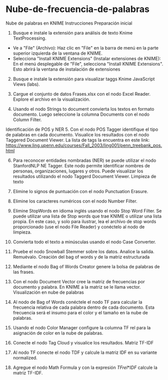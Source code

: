 # Nube-de-frecuencia-de-palabras
Nube de palabras en KNIME
Instrucciones 
Preparación inicial
1.	Busque e instale la extensión para análisis de texto Knime TextProcessing.
-	Ve a "File" (Archivo): Haz clic en "File" en la barra de menú en la parte superior izquierda de la ventana de KNIME.
-	Selecciona "Install KNIME Extensions" (Instalar extensiones de KNIME): En el menú desplegable de "File", selecciona "Install KNIME Extensions". Esto abrirá la ventana de instalación de extensiones

2.	Busque e instale la extensión para visualizar taggs Knime JavaScript Views (labs).

3.	Cargue el conjunto de datos Frases.xlsx con el nodo Excel Reader. Explore el archivo en la visualización.

 

4.	Usando el nodo Strings to document convierta los textos en formato documento. Luego seleccione la columna Documents con el nodo Column Filter.

Identificación de POS y NER
5.	Con el nodo POS Tagger identifique el tipo de palabras en cada documento. Visualice los resultados con el nodo Taggered Document Viewer. La lista de tags la encuentra en este link: https://www.ling.upenn.edu/courses/Fall_2003/ling001/penn_treebank_pos.html 

6.	Para reconocer entidades nombradas (NER) se puede utilizar el nodo StanfordNLP NE Tagger. Este nodo permite identificar nombres de personas, organizaciones, lugares y otros. Puede visualizar los resultados utilizando el nodo Taggerd Document Viewer.
Limpieza de texto
7.	Elimine lo signos de puntuación con el nodo Punctuation Erasure.

8.	Elimine los caracteres numéricos con el nodo Number Filter.

9.	Elimine StopWords en idioma inglés usando el nodo Stop Word Filter. Se puede utilizar una lista de Stop words que trae KNIME o utilizar una lista propia. En este caso, y solo para ilustrar, lea el archivo de stop words proporcionado (use el nodo File Reader) y conéctelo al nodo de limpieza.

10.	Convierta todo el texto a minúsculas usando el nodo Case Converter.

11.	Pruebe el nodo Snowball Stemmer sobre los datos. Analice la salida. Remuévalo. 
Creación del bag of words y de la matriz estructurada
12.	Mediante el nodo Bag of Words Creator genere la bolsa de palabras de las frases.

13.	Con el nodo Document Vector cree la matriz de frecuencias por documento y palabra. En KNIME a la matriz se le llama vector.
Visualización en nube de palabras
14.	Al nodo de Bag of Words conéctele el nodo TF para calcular la frecuencia relativa de cada palabra dentro de cada documento. Esta frecuencia será el insumo para el color y el tamaño en la nube de palabras.

15.	Usando el nodo Color Manager configure la columna TF rel para la asignación de color en la nube de palabras. 

16.	Conecte el nodo Tag Cloud y visualice los resultados.
Matriz TF-IDF
17.	Al nodo TF conecte el nodo TDF y calcule la matriz IDF en su variante normalized.

18.	Agregue el nodo Math Formula y con la expresión $TF rel$*$IDF$ calcule la matriz TF-IDF.

